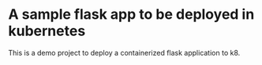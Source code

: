# A sample flask app to be deployed in kubernetes


This is a demo project to deploy a containerized flask application to k8.
